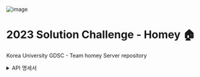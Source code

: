![image](https://user-images.githubusercontent.com/91039622/228971403-56b275bc-f13f-4b0c-9732-cc0b9a88c83d.png)

# 2023 Solution Challenge - Homey 🏠
Korea University GDSC - Team homey Server repository
<details>
<summary> API 명세서 </summary>
	
# 1. Authentication

- **POST - /authentication** : 로그인
    
    ```jsx
    //Request
    {
    	"email" : "dldyghks951@gmail.com",
    	"name" : "이요환"
    }
    
    //Response
    {
      "accessToken": "eyJhbGciOiJIUzI1NiJ9.eyJzdWIiOiJuZXd0b3dlckBrb3JlYS5hYy5rMTIzciIsImV4cCI6MTY3ODAwNjQ1NCwiaWF0IjoxNjc3OTIwMDU0fQ.xIrLzvGAG-Yzr47T2_BsolhJaBYk1M5UlcxRO33jL_c",
      "refreshToken": "eyJhbGciOiJIUzI1NiJ9.eyJzdWIiOiJuZXd0b3dlckBrb3JlYS5hYy5rMTIzciIsImV4cCI6MTY4NTg2ODg1NCwiaWF0IjoxNjc3OTIwMDU0fQ.A9AK2Gye6SLs3BfKITWrzFxQijUzjN13flGSbL8Lzxk",
      "alreadyRegistered": false
    }
    ```
    
- **POST - /authentication/refresh** : accessToken 재발급. 다른 모든 요청에서 403 발생 시, 호출해야함
    
    ```jsx
    //Request
    {
    	"refreshToken": "eyJhbGciOiJIUzI1NiJ9.eyJzdWIiOiJuZXd0b3dlckBrb3JlYS5hYy5rMTIzciIsImV4cCI6MTY4NTg2ODg1NCwiaWF0IjoxNjc3OTIwMDU0fQ.A9AK2Gye6SLs3BfKITWrzFxQijUzjN13flGSbL8Lzxk"
    }
    
    //Response
    {
    	"accessToken": "eyJhbGciOiJIUzI1NiJ9.eyJzdWIiOiJuZXd0b3dlckBrb3JlYS5hYy5rMTIzciIsImV4cCI6MTY3ODAwNjU3MiwiaWF0IjoxNjc3OTIwMTcyfQ.VYE067IHBG9TNNW6rH-iJ82uk-2JeEUovuFFTMQKu1E"
    }
    
    //refreshToken이 유효하지 않으면, 401 unAuthorized -> 다시 로그인 요구
    ```
    

# 2. User

1. enum 속성 (괄호 안에 있는 문자열 형식대로)
    
    ```jsx
    //emotion 속성
    EXCITED("EXCITED"),
        HAPPY("HAPPY"),
        SAD("SAD"),
        ANGRY("ANGRY"),
        LOVELY("LOVELY"),
        SOSO("SOSO"),
        UNKNOWN("UNKNOWN");
    
    //familyRole 속성
    FAMILY_ROLE_FATHER("FAMILY_ROLE_FATHER"),
        FAMILY_ROLE_MOTHER("FAMILY_ROLE_MOTHER"),
        FAMILY_ROLE_PARENT("FAMILY_ROLE_PARENT"),
        FAMILY_ROLE_GRANDPARENT("FAMILY_ROLE_GRANDPARENT"),
        FAMILY_ROLE_CHILD("FAMILY_ROLE_CHILD"),
        FAMILY_ROLE_DAUGHTER("FAMILY_ROLE_DAUGHTER"),
        FAMILY_ROLE_SON("FAMILY_ROLE_SON");
    ```
    
- **PATCH - /user** : 유저(본인) 정보 update (첫 로그인일 때, 사용자로부터 추가 정보 입력받아서 보내는 요청)
    
    ```jsx
    //Request
    {
            "age" : 12,
            "gender" : "남자",
    				"name": "이름",
            "address" : "서울 특별시 동대문구 왕산로9가길 47",
            "birth" : "1999-04-19", //yyyy-MM-dd 
            "familyRole" : "FAMILY_ROLE_FATHER"
    }
    
    //response
    {
        "id": 2,
        "regDate": "2023-03-04T21:15:17.480041"
    }
    ```
    
- **GET - /user/{id}** : 특정 유저 정보
    
    ```jsx
    //Response
    {
    		"id": 2,
        "email": "dldyghks951@gmail.co2m",
    		"name": "이름",
        "age": 12,
        "gender": "남자",
        "address": "서울 특별시 동대문구 왕산로9가길 47",
        "picture": "picture",
        "regDate": "2023-03-04T21:15:17.480041",
        "birth": "1999-04-19",
        "familyRole": "FAMILY_ROLE_FATHER",
    //    "emotion": "EXCITED"
    }
    ```
    
- **GET - /user/my-info** : 유저 본인 정보
    
    ```jsx
    //Response
    {
    		"id": 2,
        "email": "dldyghks951@gmail.co2m",
    		"name": "이름",
        "age": 12,
        "gender": "남자",
        "address": "서울 특별시 동대문구 왕산로9가길 47",
        "picture": "picture",
        "regDate": "2023-03-04T21:15:17.480041",
        "birth": "1999-04-19",
        "familyRole": "FAMILY_ROLE_FATHER",
        //"emotion": "EXCITED"
    }
    ```
    
- **POST - /user/emotion** : 유저 emotion update
    
    ```jsx
    //Request
    {
    	"emotion" : "EXCITED"
    }
    
    //Response
    {
    	"emotion" : "EXCITED"
    }
    ```
    
- **GET- /user/my-emotion** : 유저 emotion 반환
    
    ```jsx
    //Response
    {
    	"emotion" : "EXCITED"
    }
    ```
    
- **POST - /user/family** : 유저 본인 family update
    
    ```jsx
    //Request
    {
        "hashCode" : "62ef9f8d-6f88-4c24-8d6b-8567495db1db"
    }
    ```
    
- **POST - /user/image** : 유저 본인 image 저장
    
    ```jsx
    //Request
    form-data로 "image" : {이미지 파일}
    
    ```
    

# 3. Family

- **POST - /family** : family 생성 (요청 보낸 사용자 자동으로 연결됨)
    
    ```jsx
    //Request
    {
    	"name" : "yohwnaFamily"
    }
    
    //Response
    {
        "id": 102,
        "name": "yohwnaFamily",
        "code": "62ef9f8d-6f88-4c24-8d6b-8567495db1db",
        "regDate": "2023-03-04T22:37:33.5721847"
    }
    ```
    
- **GET - /family/my-family** : 유저 family 정보 반환
    
    ```jsx
    
    //Response
    {
        "id": 102,
        "name": "yohwnaFamily",
        "code": "62ef9f8d-6f88-4c24-8d6b-8567495db1db",
        "regDate": "2023-03-04T22:37:33.572185",
    		"point" : 3,
        "users": [
            {
                "id": 2,
                "email": "dldyghks951@gmail.co2m",
    						"name": "이름",
                "age": 12,
                "gender": "남자",
                "address": "서울 특별시 동대문구 왕산로9가길 47",
                "picture": "picture",
                "regDate": "2023-03-04T21:15:17.480041",
                "birth": "1999-04-19",
                "familyRole": "FAMILY_ROLE_FATHER",
                "emotion": "EXCITED"
            },
    				{
                "id": 3,dPq
                "email": "dldyghks951@gmail.co2m",
    						"name": "이름",
                "age": 12,
                "gender": "남자",
                "address": "서울 특별시 동대문구 왕산로9가길 47",
                "picture": "picture",
                "regDate": "2023-03-04T21:15:17.480041",
                "birth": "1999-04-19",
                "familyRole": "FAMILY_ROLE_FATHER",
                "emotion": "EXCITED"
            }
        ]
    }
    ```
    
- **GET - /family/ids : 존재하는 가족 id 모두 반환**
    
    ```jsx
    //response
    {
        "familyIds": [
            1,
            2,
            52,
            102,
            152,
            202
        ]
    }
    ```
    

# 4. Photo

- **GET - /photo/family** : 가족의 사진 모두 반환
    
    ```jsx
    //Response
    [
        {
            "id": 52,
            "image": "https://storage.googleapis.com/homey-test-storage/81ed9e8e-0a0a-4852-b69b-783b21f5eb3f",
            "title": "my photo3",
            "regDate": "2023-03-05T23:18:20.646312"
        },
        {
            "id": 53,
            "image": "https://storage.googleapis.com/homey-test-storage/fc4a179a-2b53-4e7b-8cdb-498bde9a3a35",
            "title": "my photo4",
            "regDate": "2023-03-05T23:24:30.232888"
        },
    		...
    ]
    ```
    
- **GET - /photo/my-photo** : 본인의 사진 모두 반환
    
    ```jsx
    //Response
    [
        {
            "id": 52,
            "image": "https://storage.googleapis.com/homey-test-storage/81ed9e8e-0a0a-4852-b69b-783b21f5eb3f",
            "title": "my photo3",
            "regDate": "2023-03-05T23:18:20.646312"
        },
        {
            "id": 53,
            "image": "https://storage.googleapis.com/homey-test-storage/fc4a179a-2b53-4e7b-8cdb-498bde9a3a35",
            "title": "my photo4",
            "regDate": "2023-03-05T23:24:30.232888"
        },
    		...
    ]
    ```
    
- **GET - /photo/{id}**: photo 정보 반환
    
    ```jsx
    //Response
    {
        "id": 1,
        "image": "https://storage.googleapis.com/homey-test-storage/9e78676e-10cd-44ba-b9de-b9528376b64a",
        "title": "my photo",
        "regDate": "2023-03-05T18:19:30.264016"
    }
    ```
    
- **POST - /photo/content** : Photo 제목만  넘기면, db에 인스턴스 생성해서 id 반환해줌
    
    ```jsx
    //Reqeust - formdata로 보내야함
    {
    	"title":"my photo"
    }
    
    //Response
    
    {
        "id": 1,
        "image": "https://storage.googleapis.com/homey-test-storage/9e78676e-10cd-44ba-b9de-b9528376b64a",
        "title": "my photo",
        "regDate": "2023-03-05T18:19:30.2640164"
    }
    ```
    
- **POST - /photo/{id}** : Photo image 파일 저장. **/photo/content의 바로 다음 요청. 반환받은 id값을 uri에 넣어서 image 파일 form-data로 넘겨주면 됨**
    
    ```jsx
    //Reqeust - formdata로 보내야함
    "image" : {이미지 파일}
    ```
    
- **DELETE - /photo/{id}** : photo 삭제
- **PATCH - /photo/{id}** : photo title 수정
    
    ```jsx
    //Request
    {
        "id": 1,
        "image": "https://storage.googleapis.com/homey-test-storage/9e78676e-10cd-44ba-b9de-b9528376b64a",
        "title": "my photo",
        "regDate": "2023-03-05T18:19:30.264016"
    }
    ```
    
- **GET - /photo/family/{id}** : id에 해당하는 가족의 갤러리 images URL 모두 반환
    
    ```jsx
    *//response
    {
    	"address" : "서울특별시 동대문구 왕산로 19라길 47",
    	"images" : [
    		"https://storage.googleapis.com/homey-test-storage/0f6c85f6-84cc-41de-a3dc-c691a4a54a9d",
    		"https://storage.googleapis.com/homey-test-storage/0f6c85f6-84cc-41de-a3dc-faopv89daf21",
    		"https://storage.googleapis.com/homey-test-storage/0f6c85f6-84cc-41de-a3dc-fdkabsa0223",
    		"https://storage.googleapis.com/homey-test-storage/0f6c85f6-84cc-41de-a3dc-kwejfksd9124"*
    	]
    }
    ```
    

# 5. Question

- **POST - /question/family** : 질문 등록 요청 (요청하면 (매일 자정 등) Question 인스턴스 추가해줌)
    
    ```jsx
    //Request
    {
    	"familyId" : 1
    }
    ```
    
- **GET - /question/family** : 가족에게 할당된 모든 질문 반환 (answer api 작성 이후 질문에 대한 답변 정보도 포함되어야함) 로직 수정 필요
    
    ```jsx
    //Response
    [
        {
            "id": 102,
            "content": "When was your most enjoyable family trip?"
        },
        {
            "id": 103,
            "content": "Who is the funniest person in my family?"
        },
        {
            "id": 104,
            "content": "What do you want to do with your family on your upcoming birthday?"
        }
    ]
    ```
    
- **GET - /question/{id}** : 특정 질문 세부 정보 반환
    
    ```jsx
    //Response
    {
        "id": 1,
        "content": "가장 기억에 남는 가족 여행은 언제였나요?",
        "answerList": [
            {
                ****"id": 1,
                "content": "제주도 여행 어쩌구 ~~!@$@!$#@ㅣㅅㅎㄴ라ㅣㅌ푸ㅠㅏㅣㄴㅇㄻ;나리위ㅠㅌ칲",
                "regDate": "2023-03-06T15:55:38.790904",
                "name": "이름"
            },
            {
                "id": 2,
                "content": "강원도 여행 어쩌구 ~~!@$@!$#@ㅣㅅㅎㄴ라ㅣㅌ푸ㅠㅏㅣㄴㅇㄻ;나리위ㅠㅌ칲",
                "regDate": "2023-03-06T16:51:45.061442",
                "name": "이름"
            },
            {
                "id": 3,
                "content": "일본 여행 어쩌구 ~~!@$@!$#@ㅣㅅㅎㄴ라ㅣㅌ푸ㅠㅏㅣㄴㅇㄻ;나리위ㅠㅌ칲",
                "regDate": "2023-03-06T16:52:51.664787",
                "name": "이름"
            }
        ]
    }
    ```
    

# 6. Answer

- **POST - /answer/question/{questionId}** : 응답 등록
    
    ```jsx
    //Request
    {
        "content" : "제주도 여행 어쩌구 ~~!@$@!$#@ㅣㅅㅎㄴ라ㅣㅌ푸ㅠㅏㅣㄴㅇㄻ;나리위ㅠㅌ칲"
    }
    ```
    
- **GET - /answer/{id}** : 특정 answer 세부 정보 반환
    
    ```jsx
    //Response
    {
        "id": 52,
        "content": "제주도 여행 어쩌구 ~~!@$@!$#@ㅣㅅㅎㄴ라ㅣㅌ푸ㅠㅏㅣㄴㅇㄻ;나리위ㅠㅌ칲",
        "regDate": "2023-03-10T15:55:34.059328",
        "name": "이름",
        "userId": 202,
        "questionId": 52,
        "comments": [
            {
                "content": "이요환 바보",
                "name": "이름",
                "regDate": "2023-03-10T16:34:11.838601"
            },
            {
                "content": "이요환 바보바보",
                "name": "이름",
                "regDate": "2023-03-10T16:36:05.901908"
            },
            {
                "content": "이요환 바보바보2",
                "name": "이름",
                "regDate": "2023-03-10T16:36:09.193868"
            }
        ]
    }
    ```
    
- **GET - /answer/question/{questionId}** : 특정 question에 대한 답변 정보 모두 반환
    
    ```jsx
    //Response
    [
        {
            "id": 1,
            "content": "제주도 여행 어쩌구 ~~!@$@!$#@ㅣㅅㅎㄴ라ㅣㅌ푸ㅠㅏㅣㄴㅇㄻ;나리위ㅠㅌ칲",
            "regDate": "2023-03-06T15:55:38.790904",
            "name": "username"
        },
        {
            "id": 2,
            "content": "강원도 여행 어쩌구 ~~!@$@!$#@ㅣㅅㅎㄴ라ㅣㅌ푸ㅠㅏㅣㄴㅇㄻ;나리위ㅠㅌ칲",
            "regDate": "2023-03-06T16:51:45.061442",
            "name": "username"
        },
        {
            "id": 3,
            "content": "일본 여행 어쩌구 ~~!@$@!$#@ㅣㅅㅎㄴ라ㅣㅌ푸ㅠㅏㅣㄴㅇㄻ;나리위ㅠㅌ칲",
            "regDate": "2023-03-06T16:52:51.664787",
            "name": "username"
        }
    ]
    ```
    

# 7. Comment

- **POST - /comment/answer/{answerId}**: 댓글 등록
    
    ```jsx
    //Request
    {
        "content" : "이요환 바보"
    }
    ```
    
- GET - /comment

# 8. RecommendedContent

- **POST - /recommended-content/family-id/{id}** : 추천 정보 저장
    
    ```jsx
    //request
    {
    	"title" : "test title",
    	"address" : "test address",
    	"picture" : "https://1234514",
    	"url" : "https://rdgd"
    }
    ```
    
- GET**- /recommended-content** : 추천 정보 반환
    
    ```jsx
    //response
    [
        {
            "title": "test title",
            "address": "test address",
            "picture": "https://1234514",
            "url": "https://rdgd"
        },
        {
            "title": "test title3",
            "address": "test address",
            "picture": "https://1234514",
            "url": "https://rdgd"
        },
        {
            "title": "test title2",
            "address": "test address",
            "picture": "https://1234514",
            "url": "https://rdgd"
        }
    ]
    ```
    

# 9. RelationshipInventory

- **POST - /relationshipinventory** : 검사 결과 등록

```jsx
//Request (항목 순서대로 고른 번호 문자열)
{
	"result" : "123412341234533224"
}

```

- **GET - /relationshipinventory :** 가족의 검사 결과 반환
    
    ```jsx
    //response
    {
    	"communication" : 3,
    	"togetherness" : 2,
    	"positivity" : 3,
    	"caring" : 0,
    	"conflctResolution" : 1,
    	"result" : 3
    }
    ```
</details>
